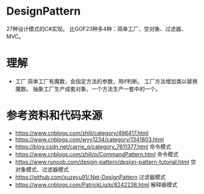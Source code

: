 # DesignPattern
27种设计模式的C#实现。
比GOF23种多4种：简单工厂、空对象、过滤器、MVC。

# 理解
- 工厂
  简单工厂有魔数，会指定方法的参数，用if判断。
  工厂方法增加类以替换魔数。
  抽象工厂生产成套对象，一个方法生产一套中的一个。

# 参考资料和代码来源
- https://www.cnblogs.com/zhili/category/496417.html
- https://www.cnblogs.com/wyy1234/category/1341803.html
- https://blog.csdn.net/carrie_q/category_7611377.html 命令模式
- https://www.cnblogs.com/zhili/p/CommandPattern.html 命令模式
- https://www.runoob.com/design-pattern/design-pattern-tutorial.html 空对象模式、过滤器模式
- https://github.com/xuzeyu91/.Net-DesignPattern 过滤器模式
- https://www.cnblogs.com/PatrickLiu/p/8242238.html 解释器模式